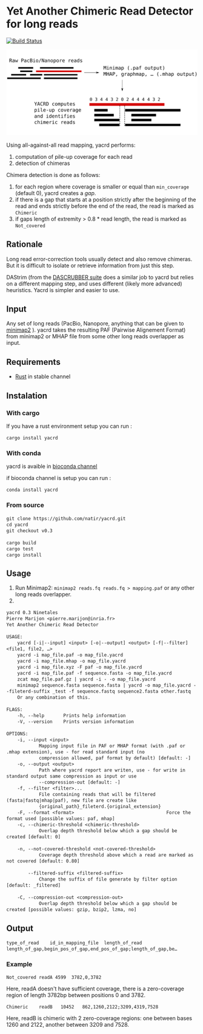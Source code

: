 # Yet Another Chimeric Read Detector for long reads

[![Build Status](https://travis-ci.org/natir/yacrd.svg?branch=master)](https://travis-ci.org/natir/yacrd)

![yacrd pipeline presentation](image/pipeline.svg)

Using all-against-all read mapping, yacrd performs:

1. computation of pile-up coverage for each read
2. detection of chimeras

Chimera detection is done as follows:

1. for each region where coverage is smaller or equal than `min_coverage` (default 0), yacrd creates a _gap_.
2. if there is a gap that starts at a position strictly after the beginning of the read and ends strictly before the end of the read, the read is marked as `Chimeric`
3. if gaps length of extremity > 0.8 * read length, the read is marked as `Not_covered`

## Rationale

Long read error-correction tools usually detect and also remove chimeras. But it is difficult to isolate or retrieve information from just this step.

DAStrim (from the [DASCRUBBER suite](https://github.com/thegenemyers/DASCRUBBER) does a similar job to yacrd but relies on a different mapping step, and uses different (likely more advanced) heuristics. Yacrd is simpler and easier to use.

## Input

Any set of long reads (PacBio, Nanopore, anything that can be given to [minimap2](https://github.com/lh3/minimap2) ).
yacrd takes the resulting PAF (Pairwise Alignement Format) from minimap2 or MHAP file from some other long reads overlapper as input.

## Requirements

- [Rust](https://www.rust-lang.org/) in stable channel

## Instalation

### With cargo

If you have a rust environment setup you can run :

```
cargo install yacrd
```

### With conda

yacrd is avaible in [bioconda channel](https://bioconda.github.io/)

if bioconda channel is setup you can run :

```
conda install yacrd
```

### From source

```
git clone https://github.com/natir/yacrd.git
cd yacrd
git checkout v0.3

cargo build
cargo test
cargo install
```

## Usage

1) Run Minimap2: `minimap2 reads.fq reads.fq > mapping.paf` or any other long reads overlapper.
2)

```
yacrd 0.3 Ninetales
Pierre Marijon <pierre.marijon@inria.fr>
Yet Another Chimeric Read Detector

USAGE:
    yacrd [-i|--input] <input> [-o|--output] <output> [-f|--filter] <file1, file2, …> 
	yacrd -i map_file.paf -o map_file.yacrd
	yacrd -i map_file.mhap -o map_file.yacrd
	yacrd -i map_file.xyz -F paf -o map_file.yacrd
	yacrd -i map_file.paf -f sequence.fasta -o map_file.yacrd
	zcat map_file.paf.gz | yacrd -i - -o map_file.yacrd
	minimap2 sequence.fasta sequence.fasta | yacrd -o map_file.yacrd --fileterd-suffix _test -f sequence.fastq sequence2.fasta other.fastq
	Or any combination of this.

FLAGS:
    -h, --help       Prints help information
    -V, --version    Prints version information

OPTIONS:
    -i, --input <input>
            Mapping input file in PAF or MHAP format (with .paf or .mhap extension), use - for read standard input (no
            compression allowed, paf format by default) [default: -]
    -o, --output <output>
            Path where yacrd report are writen, use - for write in standard output same compression as input or use
            --compression-out [default: -]
    -f, --filter <filter>...
            File containing reads that will be filtered (fasta|fastq|mhap|paf), new file are create like
            {original_path}_fileterd.{original_extension}
    -F, --format <format>                                  Force the format used [possible values: paf, mhap]
    -c, --chimeric-threshold <chimeric-threshold>
            Overlap depth threshold below which a gap should be created [default: 0]

    -n, --not-covered-threshold <not-covered-threshold>
            Coverage depth threshold above which a read are marked as not covered [default: 0.80]

        --filtered-suffix <filtered-suffix>
            Change the suffix of file generate by filter option [default: _filtered]

    -C, --compression-out <compression-out>
            Overlap depth threshold below which a gap should be created [possible values: gzip, bzip2, lzma, no]
```

## Output

```
type_of_read	id_in_mapping_file  length_of_read  length_of_gap,begin_pos_of_gap,end_pos_of_gap;length_of_gap,be…
```

### Example

```
Not_covered readA 4599	3782,0,3782
```

Here, readA doesn't have sufficient coverage, there is a zero-coverage region of length 3782bp between positions 0 and 3782.

```
Chimeric    readB   10452   862,1260,2122;3209,4319,7528
```

Here, readB is chimeric with 2 zero-coverage regions: one between bases 1260 and 2122, another between 3209 and 7528.
